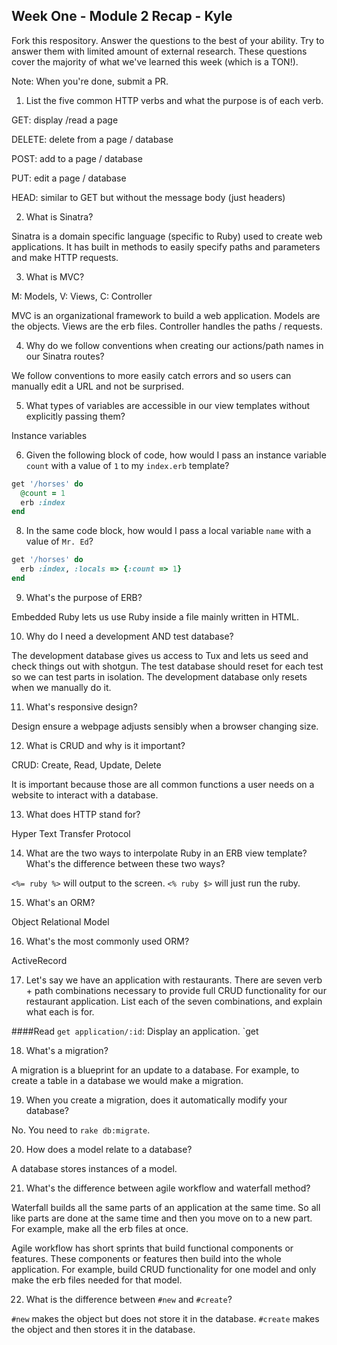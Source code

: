## Week One - Module 2 Recap - Kyle

Fork this respository. Answer the questions to the best of your ability. Try to answer them with limited amount of external research. These questions cover the majority of what we've learned this week (which is a TON!). 

Note: When you're done, submit a PR. 

1. List the five common HTTP verbs and what the purpose is of each verb.

  GET: display /read a page

  DELETE: delete from a page / database

  POST: add to a page / database

  PUT: edit a page / database

  HEAD: similar to GET but without the message body (just headers)

2. What is Sinatra?

  Sinatra is a domain specific language (specific to Ruby) used to create web applications. It has built in methods to easily specify paths and parameters and make HTTP requests.

3. What is MVC?

  M: Models,
  V: Views,
  C: Controller

  MVC is an organizational framework to build a web application. Models are the objects. Views are the erb files. Controller handles the paths / requests.

4. Why do we follow conventions when creating our actions/path names in our Sinatra routes?

  We follow conventions to more easily catch errors and so users can manually edit a URL and not be surprised.

5. What types of variables are accessible in our view templates without explicitly passing them?

  Instance variables

6. Given the following block of code, how would I pass an instance variable `count` with a value of `1` to my `index.erb` template?
  
  ```ruby
  get '/horses' do
    @count = 1
    erb :index
  end
  ```
  
8. In the same code block, how would I pass a local variable `name` with a value of `Mr. Ed`?

  ```ruby
  get '/horses' do
    erb :index, :locals => {:count => 1}
  end
  ```

9. What's the purpose of ERB?

  Embedded Ruby lets us use Ruby inside a file mainly written in HTML.

10. Why do I need a development AND test database?

  The development database gives us access to Tux and lets us seed and check things out with shotgun. The test database should reset for each test so we can test parts in isolation. The development database only resets when we manually do it.

11. What's responsive design?

  Design ensure a webpage adjusts sensibly when a browser changing size.
  
12. What is CRUD and why is it important?

  CRUD: Create, Read, Update, Delete

  It is important because those are all common functions a user needs on a website to interact with a database.

13. What does HTTP stand for? 

  Hyper Text Transfer Protocol

14. What are the two ways to interpolate Ruby in an ERB view template? What's the difference between these two ways?

  `<%= ruby %>` will output to the screen.
  `<% ruby $>` will just run the ruby.

15. What's an ORM?

  Object Relational Model

16. What's the most commonly used ORM?

  ActiveRecord

17. Let's say we have an application with restaurants. There are seven verb + path combinations necessary to provide full CRUD functionality for our restaurant application. List each of the seven combinations, and explain what each is for.

  ####Read
  `get application/:id`: Display an application.
  `get
  

18. What's a migration? 

  A migration is a blueprint for an update to a database. For example, to create a table in a database we would make a migration.
  
19. When you create a migration, does it automatically modify your database?

  No. You need to `rake db:migrate`.
  
20. How does a model relate to a database?

  A database stores instances of a model.
  
21. What's the difference between agile workflow and waterfall method?

  Waterfall builds all the same parts of an application at the same time. So all like parts are done at the same time and then you move on to a new part. For example, make all the erb files at once.
  
  Agile workflow has short sprints that build functional components or features. These components or features then build into the whole application. For example, build CRUD functionality for one model and only make the erb files needed for that model.

22. What is the difference between `#new` and `#create`?

  `#new` makes the object but does not store it in the database. `#create` makes the object and then stores it in the database.
